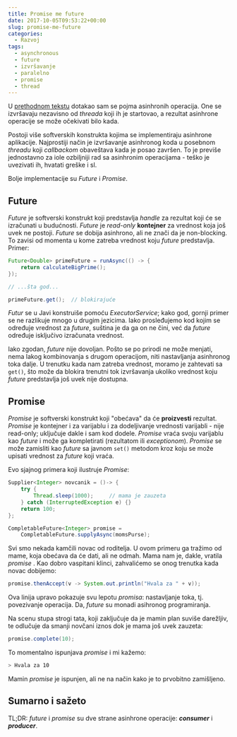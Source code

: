 ```yaml
---
title: Promise me future
date: 2017-10-05T09:53:22+00:00
slug: promise-me-future
categories:
  - Razvoj
tags:
  - asynchronous
  - future
  - izvršavanje
  - paralelno
  - promise
  - thread
---
```


U [prethodnom tekstu](https://oblac.rs/async-nonblocking) dotakao sam se pojma asinhronih operacija. One se izvršavaju nezavisno od _threada_ koji ih je startovao, a rezultat asinhrone operacije se može očekivati bilo kada.

<!--more-->

Postoji više softverskih konstrukta kojima se implementiraju asinhrone aplikacije. Najprostiji način je izvršavanje asinhronog koda u posebnom _threadu_ koji _callbackom_ obaveštava kada je posao završen. To je previše jednostavno za iole ozbiljniji rad sa asinhronim operacijama - teško je uvezivati ih, hvatati greške i sl.

Bolje implementacije su _Future_ i _Promise_.

## Future

_Future_ je softverski konstrukt koji predstavlja _handle_ za rezultat koji će se izračunati u budućnosti. _Future_ je _read-only_ **kontejner** za vrednost koja još uvek ne postoji. _Future_ se dobija asinhrono, ali ne znači da je non-blocking. To zavisi od momenta u kome zatreba vrednost koju _future_ predstavlja. Primer:

```java
Future<Double> primeFuture = runAsync(() -> {
    return calculateBigPrime();
});

// ...šta god...

primeFuture.get();	// blokirajuće
```

_Futur_ se u Javi konstruiše pomoću _ExecutorService_; kako god, gornji primer se ne razlikuje mnogo u drugim jezicima. Iako prosleđujemo kod kojim se određuje vrednost za _future_, suština je da ga on ne čini, već da _future_ određuje isključivo izračunata vrednost.

Iako zgodan, _future_ nije dovoljan. Pošto se po prirodi ne može menjati, nema lakog kombinovanja s drugom operacijom, niti nastavljanja asinhronog toka dalje. U trenutku kada nam zatreba vrednost, moramo je zahtevati sa `get()`, što može da blokira trenutni tok izvršavanja ukoliko vrednost koju _future_ predstavlja još uvek nije dostupna.

## Promise

_Promise_ je softverski konstrukt koji "obećava" da će **proizvesti** rezultat. _Promise_ je kontejner i za varijablu i za dodeljivanje vrednosti varijabli - nije read-only; uključuje dakle i sam kod dodele. _Promise_ vraća svoju varijablu kao _future_ i može ga kompletirati (rezultatom ili _exceptionom_). _Promise_ se može zamisliti kao _future_ sa javnom `set()` metodom kroz koju se može upisati vrednost za _future_ koji vraća.

Evo sjajnog primera koji ilustruje _Promise_:

```java
Supplier<Integer> novcanik = ()-> {
	try {
		Thread.sleep(1000); 	// mama je zauzeta
    } catch (InterruptedException e) {}
	return 100;
};

CompletableFuture<Integer> promise =
	CompletableFuture.supplyAsync(momsPurse);
```

Svi smo nekada kamčili novac od roditelja. U ovom primeru ga tražimo od mame, koja obećava da će dati, ali ne odmah. Mama nam je, dakle, vratila _promise_ . Kao dobro vaspitani klinci, zahvalićemo se onog trenutka kada novac dobijemo:

```java
promise.thenAccept(v -> System.out.println("Hvala za " + v));
```

Ova linija upravo pokazuje svu lepotu _promisa_: nastavljanje toka, tj. povezivanje operacija. Da, _future_ su monadi asihronog programiranja.

Na scenu stupa strogi tata, koji zaključuje da je mamin plan suviše darežljiv, te odlučuje da smanji novčani iznos dok je mama još uvek zauzeta:

```java
promise.complete(10);
```

To momentalno ispunjava _promise_ i mi kažemo:

```bash
> Hvala za 10
```

Mamin _promise_ je ispunjen, ali ne na način kako je to prvobitno zamišljeno.

## Sumarno i sažeto

TL;DR: _future_ i _promise_ su dve strane asinhrone operacije: **_consumer_** i **_producer_**.